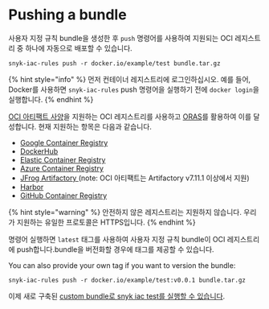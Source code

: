 # Pushing a bundle

사용자 지정 규칙 bundle을 생성한 후 `push` 명령어를 사용하여 지원되는 OCI 레지스트리 중 하나에 자동으로 배포할 수 있습니다.

```
snyk-iac-rules push -r docker.io/example/test bundle.tar.gz
```

{% hint style="info" %}
먼저 컨테이너 레지스트리에 로그인하십시오. 예를 들어, Docker를 사용하면 `snyk-iac-rules` push 명령어을 실행하기 전에 `docker login`을 실행합니다.
{% endhint %}

[OCI 아티팩트 사양](https://github.com/opencontainers/artifacts)을 지원하는 OCI 레지스트리를 사용하고 [ORAS](https://github.com/oras-project/oras)를 활용하여 이를 달성합니다. 현재 지원하는 항목은 다음과 같습니다.

* [Google Container Registry](https://cloud.google.com/container-registry)
* [DockerHub](https://hub.docker.com)
* [Elastic Container Registry](https://aws.amazon.com/ecr/)
* [Azure Container Registry](https://azure.microsoft.com/en-us/services/container-registry/)
* [JFrog Artifactory ](https://www.jfrog.com/confluence/display/JFROG/Docker+Registry)(note: OCI 아티팩트는 Artifactory v7.11.1 이상에서 지원)
* [Harbor](https://goharbor.io)
* [GitHub Container Registry](https://docs.github.com/en/packages/working-with-a-github-packages-registry/working-with-the-container-registry)

{% hint style="warning" %}
안전하지 않은 레지스트리는 지원하지 않습니다. 우리가 지원하는 유일한 프로토콜은 HTTPS입니다.
{% endhint %}

명령어 실행하면 `latest` 태그를 사용하여 사용자 지정 규칙 bundle이 OCI 레지스트리에 push합니다.bundle을 버전화할 경우에 태그를 제공할 수 있습니다.

You can also provide your own tag if you want to version the bundle:

```
snyk-iac-rules push -r docker.io/example/test:v0.0.1 bundle.tar.gz
```

이제 새로 구축된 [custom bundle로 snyk iac test를 실행할 수 있습니다](../use-IaC-custom-rules-with-CLI/).
